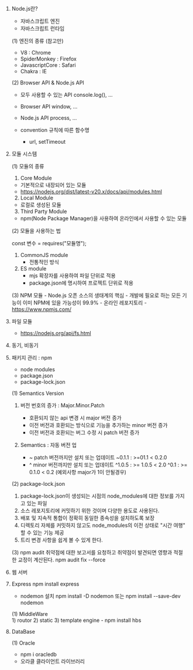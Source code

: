1. Node.js란?
    - 자바스크립트 엔진
    - 자바스크립트 런타임

    (1) 엔진의 종류 (참고만)
    - V8 : Chrome
    - SpiderMonkey : Firefox
    - JavascriptCore : Safari
    - Chakra : IE

    (2) Browser API & Node.js API
    - 모두 사용할 수 있는 API
        console.log(), ...
        
    - Browser API
        window, ...

    - Node.js API
        process, ...

    - convention 규칙에 따른 함수명
        - url, setTimeout

2. 모듈 시스템
    
    (1) 모듈의 종류
    
    1) Core Module
        
    - 기본적으로 내장되어 있는 모듈
    - https://nodejs.org/dist/latest-v20.x/docs/api/modules.html
    
    2) Local Module
    - 로컬로 생성된 모듈
    3) Third Party Module
    - npm(Node Package Manager)을 사용하여 온라인에서 사용할 수 있는 모듈
    
    (2) 모듈을 사용하는 법
    
    const 변수 = requires("모듈명");

    1) CommonJS module
        - 전통적인 방식
    2) ES module
        - mjs 확장자를 사용하여 파일 단위로 적용
        - package.json에 명시하여 프로젝트 단위로 적용

    (3) NPM 모듈
        - Node.js 오픈 소스의 생태계의 핵심
        - 개발에 필요로 하는 모든 기능이 이미 NPM에 있을 가능성이 99.9%
        - 온라인 레포지토리
        - https://www.npmjs.com/

3. 파일 모듈
    - https://nodejs.org/api/fs.html

4. 동기, 비동기

5. 패키지 관리 : npm
    - node modules
    - package.json
    - package-lock.json

    (1) Semantics Version
        
    1) 버전 번호의 증가 : Major.Minor.Patch
        - 호환되지 않는 api 변경 시 major 버전 증가
        - 이전 버전과 호환되는 방식으로 기능을 추가하는 minor 버전 증가
        - 이전 버전과 호환되는 버그 수정 시 patch 버전 증가

    2) Semantics : 자동 버전 업
        - ~
            patch 버전까지만 설치 또는 업데이트
            ~0.1.1 : >=01.1 < 0.2.0
        - ^ 
            minor 버전까지만 설치 또는 업데이트
            ^1.0.5 : >= 1.0.5 < 2.0
            ^0.1 : >= 0.1.0 < 0.2 (예외사항 major가 1이 안될경우)

    (2) package-lock.json

    1) package-lock.json이 생성되는 시점의 node_modules에 대한 정보를 가지고 있는 파일
    2) 소스 레포지토리에 커밋하기 위한 것이며 다양한 용도로 사용된다.
    3) 배포 및 지속적 통합이 정확히 동일한 종속성을 설치하도록 보장
    4) 디렉토리 자체를 커밋하지 않고도 node_modules의 이전 상태로
        "시간 여행" 할 수 있는 기능 제공
    5) 트리 변경 사항을 쉽게 볼 수 있게 한다.

    (3) npm audit
        취약점에 대한 보고서를 요청하고 취약점이 발견되면 영향과 적절한 교정이 계산된다.
        npm audit fix --force

6. 웹 서버

7. Express
    npm install express

    - nodemon 설치
        npm install -D nodemon 또는 npm install --save-dev nodemon
    
    (1) MiddleWare    
        1) routor
        2) static
        3) template engine
            - npm install hbs

8. DataBase
    
    (1) Oracle    
    - npm i oracledb
    - 오라클 클라이언트 라이브러리
